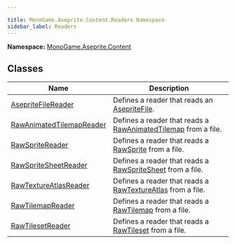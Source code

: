 ```yaml
---

title: MonoGame.Aseprite.Content.Readers Namespace
sidebar_label: Readers
---
```

**Namespace:** [MonoGame.Aseprite.Content](../)  

## Classes

| Name                                                          | Description                                                                                                 |
| ------------------------------------------------------------- | ----------------------------------------------------------------------------------------------------------- |
| [AsepriteFileReader](AsepriteFileReader/)             | Defines a reader that reads an [AsepriteFile](../../AsepriteFile/).                                 |
| [RawAnimatedTilemapReader](RawAnimatedTilemapReader/) | Defines a reader that reads a [RawAnimatedTilemap](../../RawTypes/RawAnimatedTilemap/) from a file. |
| [RawSpriteReader](RawSpriteReader/)                   | Defines a reader that reads a [RawSprite](../../RawTypes/RawSprite/) from a file.                   |
| [RawSpriteSheetReader](RawSpriteSheetReader/)         | Defines a reader that reads a [RawSpriteSheet](../../RawTypes/RawSpriteSheet/) from a file.         |
| [RawTextureAtlasReader](RawTextureAtlasReader/)       | Defines a reader that reads a [RawTextureAtlas](../../RawTypes/RawTextureAtlas/) from a file.       |
| [RawTilemapReader](RawTilemapReader/)                 | Defines a reader that reads a [RawTilemap](../../RawTypes/RawTilemap/) from a file.                 |
| [RawTilesetReader](RawTilesetReader/)                 | Defines a reader that reads a [RawTileset](../../RawTypes/RawTileset/) from a file.                 |


